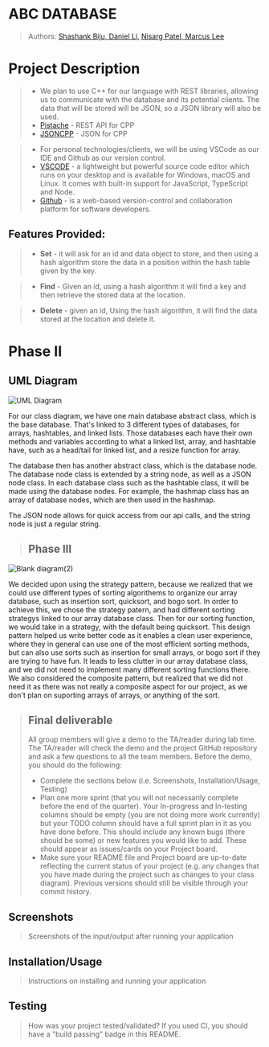 # ABC DATABASE


 > Authors: [Shashank Biju, ](https://github.com/shadJack127)
 >          [Daniel Li,](https://github.com/DanielLiCodes)
 >          [Nisarg Patel, ](https://github.com/NisargIO)
 >          [Marcus Lee ](https://github.com/MLee2003)


# Project Description

> * We plan to use C++ for our language with REST libraries, allowing us to communicate with the database and its potential clients. The data that will be stored will be JSON, so a JSON library will also be used. 
> * [Pistache](https://github.com/pistacheio/pistache) - REST API for CPP
> * [JSONCPP](https://github.com/Tencent/rapidjson) - JSON for CPP

> * For personal technologies/clients, we will be using VSCode as our IDE and Github as our version control.
> * [VSCODE](https://code.visualstudio.com/) - a lightweight but powerful source code editor which runs on your desktop and is available for Windows, macOS and Linux. It comes with built-in support for JavaScript, TypeScript and Node.
> * [Github](https://github.com/) - is a web-based version-control and collaboration platform for software developers.

## Features Provided:
> * **Set** - it will ask for an id and data object to store, and then using a hash algorithm store the data in a position within the hash table given by the key.

> * **Find** -  Given an id, using a hash algorithm it will find a key and then retrieve the stored data at the location.

> * **Delete** - given an id, Using the hash algorithm, it will find the data stored at the location and delete it.


 # Phase II
 
 ## UML Diagram
![UML Diagram](https://user-images.githubusercontent.com/64798216/166169966-2decf51f-9cdf-435f-8c65-9181d8f42210.jpeg)


For our class diagram, we have one main database abstract class, which is the base database. That's linked to 3 different types of databases, for arrays, hashtables, and linked lists. Those databases each have their own methods and variables according to what a linked list, array, and hashtable have, such as a head/tail for linked list, and a resize function for array.

The database then has another abstract class, which is the database node. The database node class is extended by a string node, as well as a JSON node class. In each database class such as the hashtable class, it will be made using the database nodes. For example, the hashmap class has an array of database nodes, which are then used in the hashmap. 

The JSON node allows for quick access from our api calls, and the string node is just a regular string. 
 
 > ## Phase III

![Blank diagram(2)](https://user-images.githubusercontent.com/64798216/168508908-bb8beeb2-8654-4802-ad5e-0c47d48f9ddb.jpeg)

We decided upon using the strategy pattern, because we realized that we could use different types of sorting algorithems to organize our array database, such as insertion sort, quicksort, and bogo sort. In order to achieve this, we chose the strategy patern, and had different sorting strategys linked to our array database class. Then for our sorting function, we would take in a strategy, with the default being quicksort. This design pattern helped us write better code as it enables a clean user experience, where they in general can use one of the most efficient sorting methods, but can also use sorts such as insertion for small arrays, or bogo sort if they are trying to have fun. It leads to less clutter in our array database class, and we did not need to implement many different sorting functions there. We also considered the composite pattern, but realized that we did not need it as there was not really a composite aspect for our project, as we don't plan on suporting arrays of arrays, or anything of the sort.


 
 > ## Final deliverable
 > All group members will give a demo to the TA/reader during lab time. The TA/reader will check the demo and the project GitHub repository and ask a few questions to all the team members. 
 > Before the demo, you should do the following:
 > * Complete the sections below (i.e. Screenshots, Installation/Usage, Testing)
 > * Plan one more sprint (that you will not necessarily complete before the end of the quarter). Your In-progress and In-testing columns should be empty (you are not doing more work currently) but your TODO column should have a full sprint plan in it as you have done before. This should include any known bugs (there should be some) or new features you would like to add. These should appear as issues/cards on your Project board.
 > * Make sure your README file and Project board are up-to-date reflecting the current status of your project (e.g. any changes that you have made during the project such as changes to your class diagram). Previous versions should still be visible through your commit history. 
 
 ## Screenshots
 > Screenshots of the input/output after running your application
 ## Installation/Usage
 > Instructions on installing and running your application
 ## Testing
 > How was your project tested/validated? If you used CI, you should have a "build passing" badge in this README.
 
